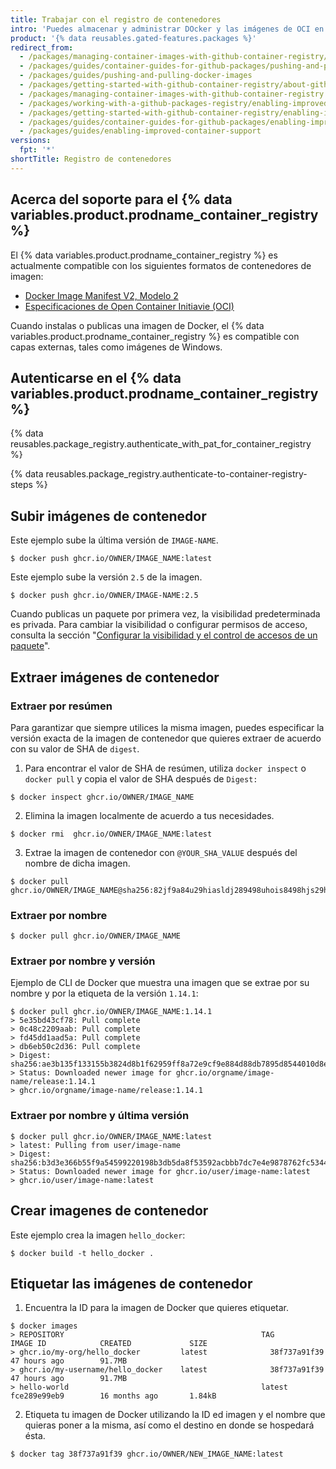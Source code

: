 ```yaml
---
title: Trabajar con el registro de contenedores
intro: 'Puedes almacenar y administrar DOcker y las imágenes de OCI en el {% data variables.product.prodname_container_registry %}, el cual utiliza el espacio de nombre para paquetes `https://ghcr.io`.'
product: '{% data reusables.gated-features.packages %}'
redirect_from:
  - /packages/managing-container-images-with-github-container-registry/pushing-and-pulling-docker-images
  - /packages/guides/container-guides-for-github-packages/pushing-and-pulling-docker-images
  - /packages/guides/pushing-and-pulling-docker-images
  - /packages/getting-started-with-github-container-registry/about-github-container-registry
  - /packages/managing-container-images-with-github-container-registry
  - /packages/working-with-a-github-packages-registry/enabling-improved-container-support-with-the-container-registry
  - /packages/getting-started-with-github-container-registry/enabling-improved-container-support
  - /packages/guides/container-guides-for-github-packages/enabling-improved-container-support
  - /packages/guides/enabling-improved-container-support
versions:
  fpt: '*'
shortTitle: Registro de contenedores
---
```


## Acerca del soporte para el {% data variables.product.prodname_container_registry %}

El {% data variables.product.prodname_container_registry %} es actualmente compatible con los siguientes formatos de contenedores de imagen:

* [Docker Image Manifest V2, Modelo 2](https://docs.docker.com/registry/spec/manifest-v2-2/)
* [Especificaciones de Open Container Initiavie (OCI)](https://github.com/opencontainers/image-spec)

Cuando instalas o publicas una imagen de Docker, el {% data variables.product.prodname_container_registry %} es compatible con capas externas, tales como imágenes de Windows.

## Autenticarse en el {% data variables.product.prodname_container_registry %}

{% data reusables.package_registry.authenticate_with_pat_for_container_registry %}

{% data reusables.package_registry.authenticate-to-container-registry-steps %}

## Subir imágenes de contenedor

Este ejemplo sube la última versión de `IMAGE-NAME`.
  ```shell
  $ docker push ghcr.io/OWNER/IMAGE_NAME:latest
  ```

Este ejemplo sube la versión `2.5` de la imagen.
  ```shell
  $ docker push ghcr.io/OWNER/IMAGE-NAME:2.5
  ```

Cuando publicas un paquete por primera vez, la visibilidad predeterminada es privada. Para cambiar la visibilidad o configurar permisos de acceso, consulta la sección "[Configurar la visibilidad y el control de accesos de un paquete](/packages/learn-github-packages/configuring-a-packages-access-control-and-visibility)".

## Extraer imágenes de contenedor

### Extraer por resúmen

Para garantizar que siempre utilices la misma imagen, puedes especificar la versión exacta de la imagen de contenedor que quieres extraer de acuerdo con su valor de SHA de `digest`.

1. Para encontrar el valor de SHA de resúmen, utiliza `docker inspect` o `docker pull` y copia el valor de SHA después de `Digest:`
  ```shell
  $ docker inspect ghcr.io/OWNER/IMAGE_NAME
  ```
2. Elimina la imagen localmente de acuerdo a tus necesidades.
  ```shell
  $ docker rmi  ghcr.io/OWNER/IMAGE_NAME:latest
  ```

3. Extrae la imagen de contenedor con `@YOUR_SHA_VALUE` después del nombre de dicha imagen.
  ```shell
  $ docker pull ghcr.io/OWNER/IMAGE_NAME@sha256:82jf9a84u29hiasldj289498uhois8498hjs29hkuhs
  ```

### Extraer por nombre

  ```shell
  $ docker pull ghcr.io/OWNER/IMAGE_NAME
  ```

### Extraer por nombre y versión

Ejemplo de CLI de Docker que muestra una imagen que se extrae por su nombre y por la etiqueta de la versión `1.14.1`:
  ```shell
  $ docker pull ghcr.io/OWNER/IMAGE_NAME:1.14.1
  > 5e35bd43cf78: Pull complete
  > 0c48c2209aab: Pull complete
  > fd45dd1aad5a: Pull complete
  > db6eb50c2d36: Pull complete
  > Digest: sha256:ae3b135f133155b3824d8b1f62959ff8a72e9cf9e884d88db7895d8544010d8e
  > Status: Downloaded newer image for ghcr.io/orgname/image-name/release:1.14.1
  > ghcr.io/orgname/image-name/release:1.14.1
  ```

### Extraer por nombre y última versión

  ```shell
  $ docker pull ghcr.io/OWNER/IMAGE_NAME:latest
  > latest: Pulling from user/image-name
  > Digest: sha256:b3d3e366b55f9a54599220198b3db5da8f53592acbbb7dc7e4e9878762fc5344
  > Status: Downloaded newer image for ghcr.io/user/image-name:latest
  > ghcr.io/user/image-name:latest
  ```

## Crear imagenes de contenedor

Este ejemplo crea la imagen `hello_docker`:
  ```shell
  $ docker build -t hello_docker .
  ```

## Etiquetar las imágenes de contenedor

1. Encuentra la ID para la imagen de Docker que quieres etiquetar.
  ```shell
  $ docker images
  > REPOSITORY                                            TAG                 IMAGE ID            CREATED             SIZE
  > ghcr.io/my-org/hello_docker         latest              38f737a91f39        47 hours ago        91.7MB
  > ghcr.io/my-username/hello_docker    latest              38f737a91f39        47 hours ago        91.7MB
  > hello-world                                           latest              fce289e99eb9        16 months ago       1.84kB
  ```

2. Etiqueta tu imagen de Docker utilizando la ID ed imagen y el nombre que quieras poner a la misma, así como el destino en donde se hospedará ésta.
  ```shell
  $ docker tag 38f737a91f39 ghcr.io/OWNER/NEW_IMAGE_NAME:latest
  ```
